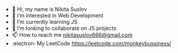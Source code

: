 - 👋 Hi, my name is Nikita Suslov
- 👀 I’m interested in Web Development
- 🌱 I’m currently learning JS
- 💞️ I’m looking to collaborate on JS projects
- 📫 How to reach me nikitasuslov666@gmail.com
- :electron: My LeetCode https://leetcode.com/monkeybussiness/
<!---
monkeybussiness/monkeybussiness is a ✨ special ✨ repository because its `README.md` (this file) appears on your GitHub profile.
You can click the Preview link to take a look at your changes.
--->
